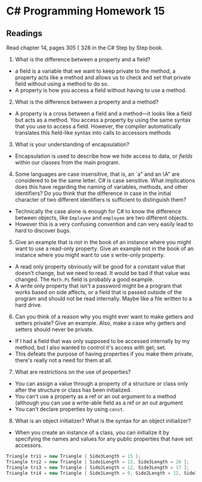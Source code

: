 # C# Programming Homework 15

## Readings
Read chapter 14, pages 305 { 328 in the C# Step by Step book.

1. What is the difference between a property and a field?
  - a field is a variable that we want to keep private to the method, a property acts like a method and allows us to check and set that private field without using a method to do so.
  - A property is how you access a field without having to use a method.
2. What is the difference between a property and a method?
  - A property is a cross between a field and a method—it looks like a field but acts as a method. You access a property by using the same syntax that you use to access a field. However, the compiler automatically translates this field-like syntax into calls to accessors methods
3. What is your understanding of encapsulation?
  - Encapsulation is used to describe how we hide access to data, or *fields* within our classes from the main program.
4. Some languages are case insensitive, that is, an `a" and an \A" are considered to be the same letter. C# is case sensitive. What implications does this have regarding the naming of variables, methods, and other identifiers? Do you think that the difference in case in the initial character of two different identifiers is sufficient to distinguish them?
  - Technically the case alone is enough for C# to know the difference between objects, like `Employee` and `employee` are two different objects.
  - However this is a very confusing convention and can very easily lead to hard to discover bugs.
5. Give an example that is not in the book of an instance where you might want to use a read-only property. Give an example not in the book of an instance where you might want to use s write-only property.
  - A read only property obviously will be good for a constant value that doesn't change, but we need to read. It would be bad if that value was changed. The `Math.Pi` field is probably a good example.
  - A write only property that isn't a password might be a program that works based on side affects, or a field that is passed outside of the program and should not be read internally. Maybe like a file written to a hard drive.
6. Can you think of a reason why you might ever want to make getters and setters private? Give an example. Also, make a case why getters and setters should never be private.
  - If I had a field that was only supposed to be accessed internally by my method, but I also wanted to control it's access with get; set.
  - This defeats the purpose of having properties if you make them private, there's really not a need for them at all.
7. What are restrictions on the use of properties?
  - You can assign a value through a property of a structure or class only after the structure or class has been initialized.
  - You can’t use a property as a ref or an out argument to a method (although you can use a write-able field as a ref or an out argument
  - You can’t declare properties by using `const`.
8. What is an object initializer? What is the syntax for an object initializer?
  - When you create an instance of a class, you can initialize it by specifying the names and values for any public properties that have set accessors.
```cs
Triangle tri1 = new Triangle { Side3Length = 15 };
Triangle tri2 = new Triangle { Side1Length = 15, Side3Length = 20 };
Triangle tri3 = new Triangle { Side2Length = 12, Side3Length = 17 };
Triangle tri4 = new Triangle { Side1Length = 9, Side2Length = 12, Side3Length = 15 };
```